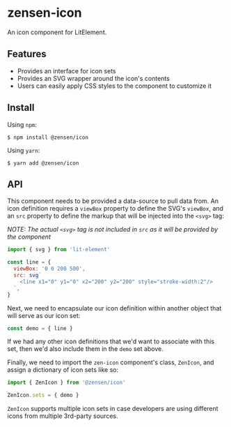 # zensen-icon

An icon component for LitElement.

## Features

- Provides an interface for icon sets
- Provides an SVG wrapper around the icon's contents
- Users can easily apply CSS styles to the component to customize it

## Install

Using `npm`:

```
$ npm install @zensen/icon
```

Using `yarn`:

```
$ yarn add @zensen/icon
```

## API

This component needs to be provided a data-source to pull data from.
An icon definition requires a `viewBox` property to define the SVG's `viewBox`, and an `src` property to define the markup that will be injected into the `<svg>` tag:

_NOTE: The actual `<svg>` tag is not included in `src` as it will be provided by the component_

```js
import { svg } from 'lit-element'

const line = {
  viewBox: '0 0 200 500',
  src: svg`
    <line x1="0" y1="0" x2="200" y2="200" style="stroke-width:2"/>
  `,
}
```

Next, we need to encapsulate our icon definition within another object that will serve as our icon set:

```js
const demo = { line }
```

If we had any other icon definitions that we'd want to associate with this set, then we'd also include them in the `demo` set above.

Finally, we need to import the `zen-icon` component's class, `ZenIcon`, and assign a dictionary of icon sets like so:

```js
import { ZenIcon } from '@zensen/icon'

ZenIcon.sets = { demo }
```

`ZenIcon` supports multiple icon sets in case developers are using different icons from multiple 3rd-party sources.
